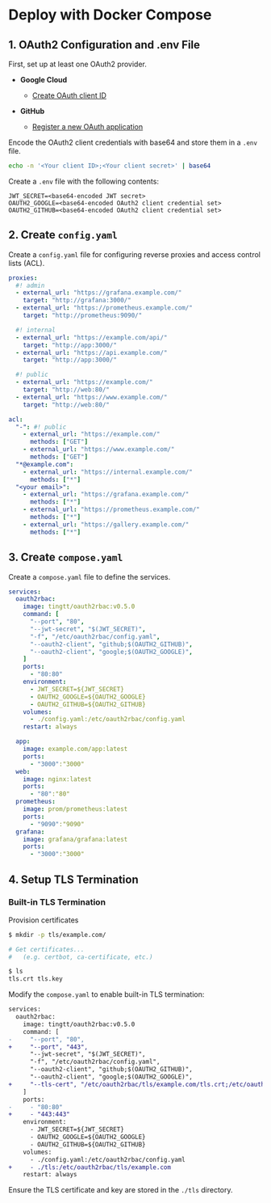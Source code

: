# Deploy with Docker Compose

## 1. OAuth2 Configuration and .env File

First, set up at least one OAuth2 provider.

- **Google Cloud**
  - [Create OAuth client ID](https://console.cloud.google.com/apis/credentials/oauthclient)

- **GitHub**
  - [Register a new OAuth application](https://github.com/settings/applications/new)

Encode the OAuth2 client credentials with base64 and store them in a `.env` file.

```sh
echo -n '<Your client ID>;<Your client secret>' | base64
```

Create a `.env` file with the following contents:

```env
JWT_SECRET=<base64-encoded JWT secret>
OAUTH2_GOOGLE=<base64-encoded OAuth2 client credential set>
OAUTH2_GITHUB=<base64-encoded OAuth2 client credential set>
```

## 2. Create `config.yaml`

Create a `config.yaml` file for configuring reverse proxies and access control lists (ACL).

```yaml
proxies:
  #! admin
  - external_url: "https://grafana.example.com/"
    target: "http://grafana:3000/"
  - external_url: "https://prometheus.example.com/"
    target: "http://prometheus:9090/"

  #! internal
  - external_url: "https://example.com/api/"
    target: "http://app:3000/"
  - external_url: "https://api.example.com/"
    target: "http://app:3000/"

  #! public
  - external_url: "https://example.com/"
    target: "http://web:80/"
  - external_url: "https://www.example.com/"
    target: "http://web:80/"

acl:
  "-": #! public
    - external_url: "https://example.com/"
      methods: ["GET"]
    - external_url: "https://www.example.com/"
      methods: ["GET"]
  "*@example.com":
    - external_url: "https://internal.example.com/"
      methods: ["*"]
  "<your email>":
    - external_url: "https://grafana.example.com/"
      methods: ["*"]
    - external_url: "https://prometheus.example.com/"
      methods: ["*"]
    - external_url: "https://gallery.example.com/"
      methods: ["*"]
```

## 3. Create `compose.yaml`

Create a `compose.yaml` file to define the services.

```yaml
services:
  oauth2rbac:
    image: tingtt/oauth2rbac:v0.5.0
    command: [
      "--port", "80",
      "--jwt-secret", "$(JWT_SECRET)",
      "-f", "/etc/oauth2rbac/config.yaml",
      "--oauth2-client", "github;$(OAUTH2_GITHUB)",
      "--oauth2-client", "google;$(OAUTH2_GOOGLE)",
    ]
    ports:
      - "80:80"
    environment:
      - JWT_SECRET=${JWT_SECRET}
      - OAUTH2_GOOGLE=${OAUTH2_GOOGLE}
      - OAUTH2_GITHUB=${OAUTH2_GITHUB}
    volumes:
      - ./config.yaml:/etc/oauth2rbac/config.yaml
    restart: always

  app:
    image: example.com/app:latest
    ports:
      - "3000":"3000"
  web:
    image: nginx:latest
    ports:
      - "80":"80"
  prometheus:
    image: prom/prometheus:latest
    ports:
      - "9090":"9090"
  grafana:
    image: grafana/grafana:latest
    ports:
      - "3000":"3000"
```

## 4. Setup TLS Termination

### Built-in TLS Termination

Provision certificates

```sh
$ mkdir -p tls/example.com/

# Get certificates...
#   (e.g. certbot, ca-certificate, etc.)

$ ls
tls.crt tls.key
```

Modify the `compose.yaml` to enable built-in TLS termination:

```diff
services:
  oauth2rbac:
    image: tingtt/oauth2rbac:v0.5.0
    command: [
-     "--port", "80",
+     "--port", "443",
      "--jwt-secret", "$(JWT_SECRET)",
      "-f", "/etc/oauth2rbac/config.yaml",
      "--oauth2-client", "github;$(OAUTH2_GITHUB)",
      "--oauth2-client", "google;$(OAUTH2_GOOGLE)",
+     "--tls-cert", "/etc/oauth2rbac/tls/example.com/tls.crt;/etc/oauth2rbac/tls/example.com/tls.key",
    ]
    ports:
-     - "80:80"
+     - "443:443"
    environment:
      - JWT_SECRET=${JWT_SECRET}
      - OAUTH2_GOOGLE=${OAUTH2_GOOGLE}
      - OAUTH2_GITHUB=${OAUTH2_GITHUB}
    volumes:
      - ./config.yaml:/etc/oauth2rbac/config.yaml
+     - ./tls:/etc/oauth2rbac/tls/example.com
    restart: always
```

Ensure the TLS certificate and key are stored in the `./tls` directory.
